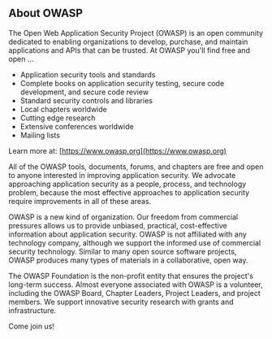 ## About OWASP 

The Open Web Application Security Project (OWASP) is an open community dedicated to enabling organizations to develop, purchase, and maintain applications and APIs that can be trusted.  At OWASP you'll find free and open ...

* Application security tools and standards
* Complete books on application security testing, secure code development, and secure code review
* Standard security controls and libraries
* Local chapters worldwide
* Cutting edge research
* Extensive conferences worldwide
* Mailing lists

Learn more at: [https://www.owasp.org](https://www.owasp.org)

All of the OWASP tools, documents, forums, and chapters are free and open to anyone interested in improving application security. We advocate approaching application security as a people, process, and technology problem, because the most effective approaches to application security require improvements in all of these areas.

OWASP is a new kind of organization. Our freedom from commercial pressures allows us to provide unbiased, practical, cost-effective information about application security. OWASP is not affiliated with any technology company, although we support the informed use of commercial security technology. Similar to many open source software projects, OWASP produces many types of materials in a collaborative, open way.

The OWASP Foundation is the non-profit entity that ensures the project's long-term success. Almost everyone associated with OWASP is a volunteer, including the OWASP Board, Chapter Leaders, Project Leaders, and project members. We support innovative security research with grants and infrastructure.

Come join us!
